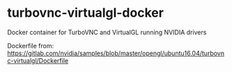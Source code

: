# turbovnc-virtualgl-docker

Docker container for TurboVNC and VirtualGL running NVIDIA drivers

Dockerfile from:
https://gitlab.com/nvidia/samples/blob/master/opengl/ubuntu16.04/turbovnc-virtualgl/Dockerfile 
